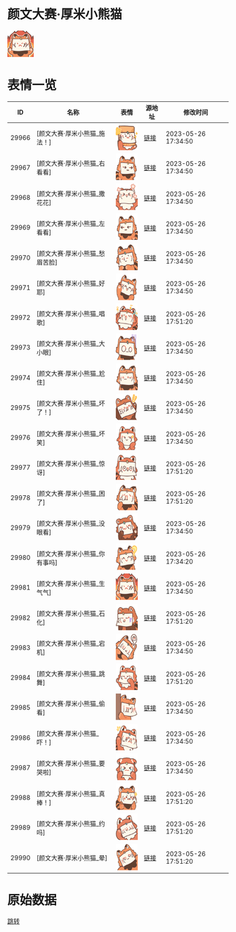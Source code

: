 # 颜文大赛·厚米小熊猫

<img src="./cover.png" height="60" alt="cover" />

# 表情一览

|ID|名称|表情|源地址|修改时间|
|----|----|----|----|----|
|29966|[颜文大赛·厚米小熊猫_施法！]|<img src="./pic/029966_%5B颜文大赛·厚米小熊猫_施法！%5D.png" height="60" alt="施法！"/>|[链接](https://i0.hdslb.com/bfs/garb/385268d0e3854c2daae25655a7b3d3147cfdb61c.png)|2023-05-26 17:34:50|
|29967|[颜文大赛·厚米小熊猫_右看看]|<img src="./pic/029967_%5B颜文大赛·厚米小熊猫_右看看%5D.png" height="60" alt="右看看"/>|[链接](https://i0.hdslb.com/bfs/garb/df691429a71fc8697934b4118d955bdc35bf1a74.png)|2023-05-26 17:34:50|
|29968|[颜文大赛·厚米小熊猫_撒花花]|<img src="./pic/029968_%5B颜文大赛·厚米小熊猫_撒花花%5D.png" height="60" alt="撒花花"/>|[链接](https://i0.hdslb.com/bfs/garb/e446cb782072692ee856c98b1a6107f18bc063c8.png)|2023-05-26 17:34:50|
|29969|[颜文大赛·厚米小熊猫_左看看]|<img src="./pic/029969_%5B颜文大赛·厚米小熊猫_左看看%5D.png" height="60" alt="左看看"/>|[链接](https://i0.hdslb.com/bfs/garb/8f9ac8428c71e3148891dda97ad219ff555aa9d8.png)|2023-05-26 17:34:50|
|29970|[颜文大赛·厚米小熊猫_愁眉苦脸]|<img src="./pic/029970_%5B颜文大赛·厚米小熊猫_愁眉苦脸%5D.png" height="60" alt="愁眉苦脸"/>|[链接](https://i0.hdslb.com/bfs/garb/c26c1f6614083eeb6fa15a8dea1618a1803021e3.png)|2023-05-26 17:34:50|
|29971|[颜文大赛·厚米小熊猫_好耶]|<img src="./pic/029971_%5B颜文大赛·厚米小熊猫_好耶%5D.png" height="60" alt="好耶"/>|[链接](https://i0.hdslb.com/bfs/garb/36f15a52eb35d961e13c51f75b40c6aafad87330.png)|2023-05-26 17:34:50|
|29972|[颜文大赛·厚米小熊猫_唱歌]|<img src="./pic/029972_%5B颜文大赛·厚米小熊猫_唱歌%5D.png" height="60" alt="唱歌"/>|[链接](https://i0.hdslb.com/bfs/garb/a77d77bf426f97a3060c7303f752f8c1f21ed03f.png)|2023-05-26 17:51:20|
|29973|[颜文大赛·厚米小熊猫_大小眼]|<img src="./pic/029973_%5B颜文大赛·厚米小熊猫_大小眼%5D.png" height="60" alt="大小眼"/>|[链接](https://i0.hdslb.com/bfs/garb/2d093834378ed62e4f785092c64783e6541ac3fb.png)|2023-05-26 17:34:50|
|29974|[颜文大赛·厚米小熊猫_尬住]|<img src="./pic/029974_%5B颜文大赛·厚米小熊猫_尬住%5D.png" height="60" alt="尬住"/>|[链接](https://i0.hdslb.com/bfs/garb/bf633de29535c410babe505c9dceed71918b61e4.png)|2023-05-26 17:34:50|
|29975|[颜文大赛·厚米小熊猫_坏了！]|<img src="./pic/029975_%5B颜文大赛·厚米小熊猫_坏了！%5D.png" height="60" alt="坏了！"/>|[链接](https://i0.hdslb.com/bfs/garb/e61587d7dd1933af50984d348bf696ac351b626f.png)|2023-05-26 17:34:50|
|29976|[颜文大赛·厚米小熊猫_坏笑]|<img src="./pic/029976_%5B颜文大赛·厚米小熊猫_坏笑%5D.png" height="60" alt="坏笑"/>|[链接](https://i0.hdslb.com/bfs/garb/f5ac1cf3934f13f43a5a2809b23308207dab6f28.png)|2023-05-26 17:34:50|
|29977|[颜文大赛·厚米小熊猫_惊讶]|<img src="./pic/029977_%5B颜文大赛·厚米小熊猫_惊讶%5D.png" height="60" alt="惊讶"/>|[链接](https://i0.hdslb.com/bfs/garb/73e990f36a8159200d65aad1b46add937d2a8f84.png)|2023-05-26 17:51:20|
|29978|[颜文大赛·厚米小熊猫_困了]|<img src="./pic/029978_%5B颜文大赛·厚米小熊猫_困了%5D.png" height="60" alt="困了"/>|[链接](https://i0.hdslb.com/bfs/garb/21e25c6b67c7a9d88b4274d8c484c3388d39d9bb.png)|2023-05-26 17:51:20|
|29979|[颜文大赛·厚米小熊猫_没眼看]|<img src="./pic/029979_%5B颜文大赛·厚米小熊猫_没眼看%5D.png" height="60" alt="没眼看"/>|[链接](https://i0.hdslb.com/bfs/garb/8f75f241c9838359bf4fd37844c105916532664f.png)|2023-05-26 17:34:50|
|29980|[颜文大赛·厚米小熊猫_你有事吗]|<img src="./pic/029980_%5B颜文大赛·厚米小熊猫_你有事吗%5D.png" height="60" alt="你有事吗"/>|[链接](https://i0.hdslb.com/bfs/garb/ae1fbcdaedcadd9653763408f06ed099d64a7479.png)|2023-05-26 17:34:20|
|29981|[颜文大赛·厚米小熊猫_生气气]|<img src="./pic/029981_%5B颜文大赛·厚米小熊猫_生气气%5D.png" height="60" alt="生气气"/>|[链接](https://i0.hdslb.com/bfs/garb/22408fc3054e5e2673223f068c5ec3b73f6c6423.png)|2023-05-26 17:34:50|
|29982|[颜文大赛·厚米小熊猫_石化]|<img src="./pic/029982_%5B颜文大赛·厚米小熊猫_石化%5D.png" height="60" alt="石化"/>|[链接](https://i0.hdslb.com/bfs/garb/9125bc36bfce789d93b1ecf057a0480100e38a44.png)|2023-05-26 17:51:20|
|29983|[颜文大赛·厚米小熊猫_宕机]|<img src="./pic/029983_%5B颜文大赛·厚米小熊猫_宕机%5D.png" height="60" alt="宕机"/>|[链接](https://i0.hdslb.com/bfs/garb/cff2fbc10bf8af9e03933329830619df5e015b84.png)|2023-05-26 17:34:50|
|29984|[颜文大赛·厚米小熊猫_跳舞]|<img src="./pic/029984_%5B颜文大赛·厚米小熊猫_跳舞%5D.png" height="60" alt="跳舞"/>|[链接](https://i0.hdslb.com/bfs/garb/e531a86485d6624d1ef8f737894b51b0edd59223.png)|2023-05-26 17:51:20|
|29985|[颜文大赛·厚米小熊猫_偷看]|<img src="./pic/029985_%5B颜文大赛·厚米小熊猫_偷看%5D.png" height="60" alt="偷看"/>|[链接](https://i0.hdslb.com/bfs/garb/602efa580fbc12248308b0480a47a3f1fa2cba1e.png)|2023-05-26 17:34:50|
|29986|[颜文大赛·厚米小熊猫_吓！]|<img src="./pic/029986_%5B颜文大赛·厚米小熊猫_吓！%5D.png" height="60" alt="吓！"/>|[链接](https://i0.hdslb.com/bfs/garb/cda8b93eadc312e18477b1211a6cf463f9551f3c.png)|2023-05-26 17:34:50|
|29987|[颜文大赛·厚米小熊猫_要哭啦]|<img src="./pic/029987_%5B颜文大赛·厚米小熊猫_要哭啦%5D.png" height="60" alt="要哭啦"/>|[链接](https://i0.hdslb.com/bfs/garb/3e42da5cb2f8f18ddb5215518bc5023151d914da.png)|2023-05-26 17:34:50|
|29988|[颜文大赛·厚米小熊猫_真棒！]|<img src="./pic/029988_%5B颜文大赛·厚米小熊猫_真棒！%5D.png" height="60" alt="真棒！"/>|[链接](https://i0.hdslb.com/bfs/garb/ebff8c54f5e7a050059c29c0e2ef3505b118b767.png)|2023-05-26 17:51:20|
|29989|[颜文大赛·厚米小熊猫_约吗]|<img src="./pic/029989_%5B颜文大赛·厚米小熊猫_约吗%5D.png" height="60" alt="约吗"/>|[链接](https://i0.hdslb.com/bfs/garb/17c80e56b408bcfa449d17a3256408e760fd6db3.png)|2023-05-26 17:51:20|
|29990|[颜文大赛·厚米小熊猫_晕]|<img src="./pic/029990_%5B颜文大赛·厚米小熊猫_晕%5D.png" height="60" alt="晕"/>|[链接](https://i0.hdslb.com/bfs/garb/4a9817edaea46e39085f84cc63b38e839ae03b01.png)|2023-05-26 17:51:20|

# 原始数据

[跳转](./raw.json)

